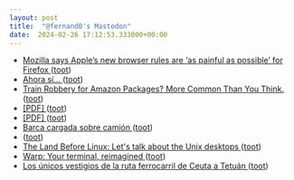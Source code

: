 ```yaml
---
layout: post
title:  "@fernand0's Mastodon"
date:  2024-02-26 17:12:53.333000+00:00
---
```

*  [Mozilla says Apple’s new browser rules are ‘as painful as possible’ for Firefox ](https://www.theverge.com/2024/1/26/24052067/mozilla-apple-ios-browser-rules-firefo) ([toot](https://mastodon.social/@fernand0/111998898885843532))
*  [Ahora sí… ](https://avecesunafoto.wordpress.com/2024/02/26/ahora-si) ([toot](https://mastodon.social/@fernand0/111998679978799952))
*  [Train Robbery for Amazon Packages? More Common Than You Think. ](https://www.nytimes.com/2024/01/23/magazine/train-robbery-amazon-packages.htm) ([toot](https://mastodon.social/@fernand0/111998627351208828))
*  [[PDF]    ](https://assets.csom.umn.edu/assets/71516.pdf) ([toot](https://mastodon.social/@fernand0/111998394260016471))
*  [[PDF]    ](https://media.www.kent.ac.uk/se/29946/SophieKnott-AreMobilePhonestheFutureforEducationinAfrica.pdf) ([toot](https://mastodon.social/@fernand0/111998275077185687))
*  [Barca cargada sobre camión ](https://www.flickr.com/photos/fernand0/53530989510) ([toot](https://mastodon.social/@fernand0/111998257136719900))
*  [ ](https://astrodon.social/@juandesant) ([toot](https://mastodon.social/@fernand0/111998108534311110))
*  [The Land Before Linux: Let's talk about the Unix desktops ](https://www.theregister.com/2024/01/27/opinion_column) ([toot](https://mastodon.social/@fernand0/111997791122320954))
*  [Warp: Your terminal, reimagined ](https://www.warp.dev) ([toot](https://mastodon.social/@fernand0/111997599926181158))
*  [Los únicos vestigios de la ruta ferrocarril de Ceuta a Tetuán ](https://elfarodeceuta.es/unicos-vestigios-ruta-ferrocarril-ceuta-tetua) ([toot](https://mastodon.social/@fernand0/111997208922453037))
